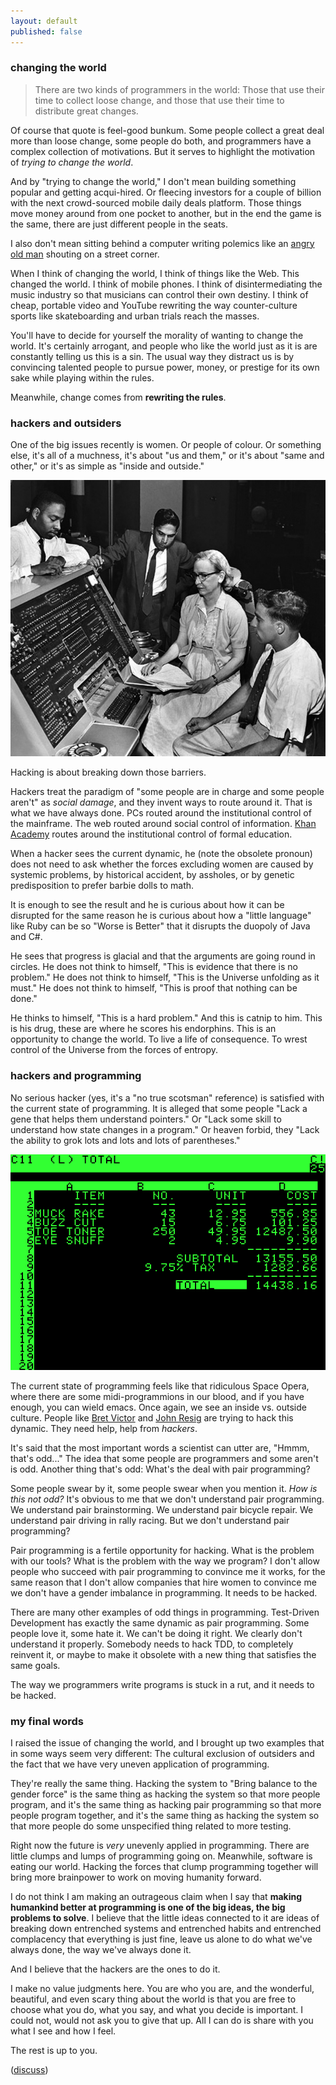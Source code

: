 ```yaml
---
layout: default
published: false
---
```


### changing the world

> There are two kinds of programmers in the world: Those that use their time to collect loose change, and those that use their time to distribute great changes.

Of course that quote is feel-good bunkum. Some people collect a great deal more than loose change, some people do both, and programmers have a complex collection of motivations. But it serves to highlight the motivation of *trying to change the world*.

And by "trying to change the world," I don't mean building something popular and getting acqui-hired. Or fleecing investors for a couple of billion with the next crowd-sourced mobile daily deals platform. Those things move money around from one pocket to another, but in the end the game is the same, there are just different people in the seats.

I also don't mean sitting behind a computer writing polemics like an [angry old man](http://www.bing.com/images/search?q=angry%20old%20man%20yelling&go=&form=QBIL&qs=n) shouting on a street corner.

When I think of changing the world, I think of things like the Web. This changed the world. I think of mobile phones. I think of disintermediating the music industry so that musicians can control their own destiny. I think of cheap, portable video and YouTube rewriting the way counter-culture sports like skateboarding and urban trials reach the masses.

You'll have to decide for yourself the morality of wanting to change the world. It's certainly arrogant, and people who like the world just as it is are constantly telling us this is a sin. The usual way they distract us is by convincing talented people to pursue power, money, or prestige for its own sake while playing within the rules.

Meanwhile, change comes from **rewriting the rules**.

### hackers and outsiders

One of the big issues recently is women. Or people of colour. Or something else, it's all of a muchness, it's about "us and them," or it's about "same and other," or it's as simple as "inside and outside."

![Grace Hopper](/assets/images/Grace_Hopper.jpg)

Hacking is about breaking down those barriers.

Hackers treat the paradigm of "some people are in charge and some people aren't" as *social damage*, and they invent ways to route around it. That is what we have always done. PCs routed around the institutional control of the mainframe. The web routed around social control of information. [Khan Academy](http://www.khanacademy.org/cs) routes around the institutional control of formal education.

When a hacker sees the current dynamic, he (note the obsolete pronoun) does not need to ask whether the forces excluding women are caused by systemic problems, by historical accident, by assholes, or by genetic predisposition to prefer barbie dolls to math.

It is enough to see the result and he is curious about how it can be disrupted for the same reason he is curious about how a "little language" like Ruby can be so "Worse is Better" that it disrupts the duopoly of Java and C#.

He sees that progress is glacial and that the arguments are going round in circles. He does not think to himself, "This is evidence that there is no problem." He does not think to himself, "This is the Universe unfolding as it must." He does not think to himself, "This is proof that nothing can be done."

He thinks to himself, "This is a hard problem." And this is catnip to him. This is his drug, these are where he scores his endorphins. This is an opportunity to change the world. To live a life of consequence. To wrest control of the Universe from the forces of entropy.

### hackers and programming

No serious hacker (yes, it's a "no true scotsman" reference) is satisfied with the current state of programming. It is alleged that some people "Lack a gene that helps them understand pointers." Or "Lack some skill to understand how state changes in a program." Or heaven forbid, they "Lack the ability to grok lots and lots and lots of parentheses."

![Visicalc opened up the world of functional programming to non-programmers](/assets/images/Visicalc.png)

The current state of programming feels like that ridiculous Space Opera, where there are some midi-programmions in our blood, and if you have enough, you can wield emacs. Once again, we see an inside vs. outside culture. People like [Bret Victor](http://worrydream.com/) and [John Resig](http://ejohn.org) are trying to hack this dynamic. They need help, help from *hackers*.

It's said that the most important words a scientist can utter are, "Hmmm, that's odd..." The idea that some people are programmers and some aren't is odd. Another thing that's odd: What's the deal with pair programming?

Some people swear by it, some people swear when you mention it. *How is this not odd?* It's obvious to me that we don't understand pair programming. We understand pair brainstorming. We understand pair bicycle repair. We understand pair driving in rally racing. But we don't understand pair programming?

Pair programming is a fertile opportunity for hacking. What is the problem with our tools? What is the problem with the way we program? I don't allow people who succeed with pair programming to convince me it works, for the same reason that I don't allow companies that hire women to convince me we don't have a gender imbalance in programming. It needs to be hacked.

There are many other examples of odd things in programming. Test-Driven Development has exactly the same dynamic as pair programming. Some people love it, some hate it. We can't be doing it right. We clearly don't understand it properly. Somebody needs to hack TDD, to completely reinvent it, or maybe to make it obsolete with a new thing that satisfies the same goals.

The way we programmers write programs is stuck in a rut, and it needs to be hacked.

### my final words

I raised the issue of changing the world, and I brought up two examples that in some ways seem very different: The cultural exclusion of outsiders and the fact that we have very uneven application of programming.

They're really the same thing. Hacking the system to "Bring balance to the gender force" is the same thing as hacking the system so that more people program, and it's the same thing as hacking pair programming so that more people program together, and it's the same thing as hacking the system so that more people do some unspecified thing related to more testing.

Right now the future is *very* unevenly applied in programming. There are little clumps and lumps of programming going on. Meanwhile, software is eating our world. Hacking the forces that clump programming together will bring more brainpower to work on moving humanity forward.

I do not think I am making an outrageous claim when I say that **making humankind better at programming is one of the big ideas, the big problems to solve**. I believe that the little ideas connected to it are ideas of breaking down entrenched systems and entrenched habits and entrenched complacency that everything is just fine, leave us alone to do what we've always done, the way we've always done it.

And I believe that the hackers are the ones to do it.

I make no value judgments here. You are who you are, and the wonderful, beautiful, and even scary thing about the world is that you are free to choose what you do, what you say, and what you decide is important. I could not, would not ask you to give that up. All I can do is share with you what I see and how I feel.

The rest is up to you.

([discuss](https://news.ycombinator.com/item?id=5626873))